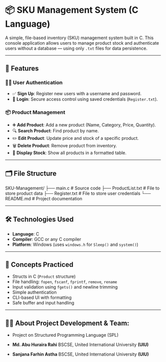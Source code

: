 # 📦 SKU Management System (C Language)

A simple, file-based inventory (SKU) management system built in C. This console application allows users to manage product stock and authenticate users without a database — using only `.txt` files for data persistence.

---

## 🚀 Features

### 🧑‍💼 User Authentication
- ✅ **Sign Up**: Register new users with a username and password.
- 🔐 **Login**: Secure access control using saved credentials (`Register.txt`).

### 📦 Product Management
- ➕ **Add Product**: Add a new product (Name, Category, Price, Quantity).
- 🔍 **Search Product**: Find product by name.
- ✏️ **Edit Product**: Update price and stock of a specific product.
- 🗑 **Delete Product**: Remove product from inventory.
- 📃 **Display Stock**: Show all products in a formatted table.

---

## 🗂 File Structure

SKU-Management/
├── main.c # Source code
├── ProductList.txt # File to store product data
├── Register.txt # File to store user credentials
└── README.md # Project documentation

---

## 🛠 Technologies Used

- **Language**: C
- **Compiler**: GCC or any C compiler
- **Platform**: Windows (uses `windows.h` for `Sleep()` and `system()`)

---

## 🧠 Concepts Practiced

- Structs in C (`Product` structure)
- File handling: `fopen`, `fscanf`, `fprintf`, `remove`, `rename`
- Input validation using `fgets()` and newline trimming
- Simple authentication
- CLI-based UI with formatting
- Safe buffer and input handling

---

## 🧑‍💼 About Project Development & Team:

- Project on Structured Programming Language (SPL)

- **Md. Abu Huraira Rahi**
  BSCSE, United International University **(UIU)**
- **Sanjana Farhin Astha**
  BSCSE, United International University **(UIU)**
